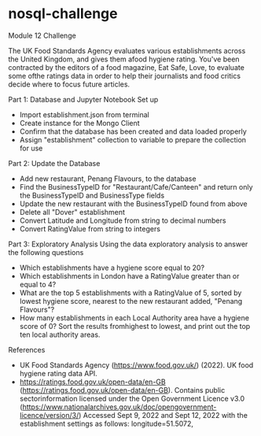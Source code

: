 # nosql-challenge
Module 12 Challenge

The UK Food Standards Agency evaluates various establishments across the United Kingdom, and gives them afood hygiene rating. You've been contracted by the editors of a food magazine, Eat Safe, Love, to evaluate some ofthe ratings data in order to help their journalists and food critics decide where to focus future articles.

Part 1: Database and Jupyter Notebook Set up
- Import establishment.json from terminal
- Create instance for the Mongo Client
- Confirm that the database has been created and data loaded properly
- Assign "establishment" collection to variable to prepare the collection for use

Part 2: Update the Database
- Add new restaurant, Penang Flavours, to the database
- Find the BusinessTypeID for "Restaurant/Cafe/Canteen" and return only the BusinessTypeID and BusinessType fields
- Update the new restaurant with the BusinessTypeID found from above
- Delete all "Dover" establishment
- Convert Latitude and Longitude from string to decimal numbers
- Convert RatingValue from string to integers

Part 3: Exploratory Analysis
Using the data exploratory analysis to answer the following questions
- Which establishments have a hygiene score equal to 20?
- Which establishments in London have a RatingValue greater than or equal to 4?
- What are the top 5 establishments with a RatingValue of 5, sorted by lowest hygiene score, nearest to the new restaurant added, "Penang Flavours"?
- How many establishments in each Local Authority area have a hygiene score of 0? Sort the results fromhighest to lowest, and print out the top ten local authority areas.

References
- UK Food Standards Agency (https://www.food.gov.uk/) (2022). UK food hygiene rating data API.
- https://ratings.food.gov.uk/open-data/en-GB (https://ratings.food.gov.uk/open-data/en-GB). Contains public sectorinformation licensed under the Open Government Licence v3.0 (https://www.nationalarchives.gov.uk/doc/opengovernment-licence/version/3/) Accessed Sept 9, 2022 and Sept 12, 2022 with the establishment settings as follows: longitude=51.5072,